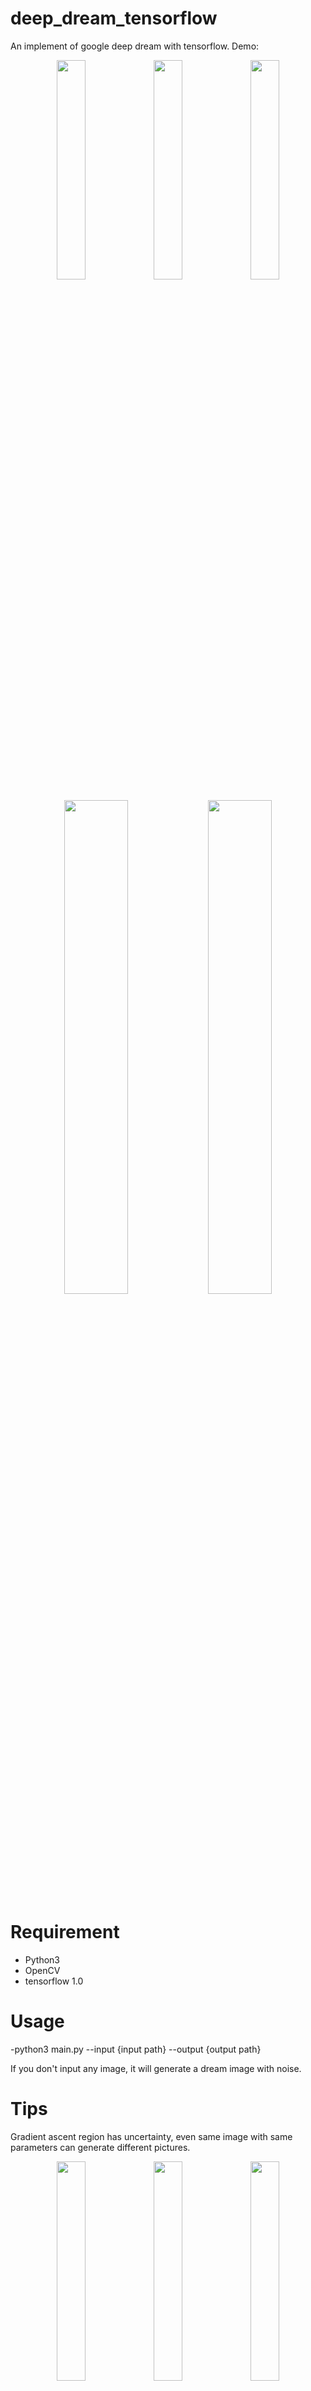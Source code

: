 # deep_dream_tensorflow
An implement of google deep dream with tensorflow. Demo:

<p align="center">
<img src="https://raw.githubusercontent.com/hjptriplebee/deep_dream_tensorflow/master/nature_image.jpg" width="30%">
<img src="https://raw.githubusercontent.com/hjptriplebee/deep_dream_tensorflow/master/output/nature_image_50.jpg" width="30%">
<img src="https://raw.githubusercontent.com/hjptriplebee/deep_dream_tensorflow/master/output/nature_image_500.jpg" width="30%">
</p>
<p align="center">
<img src="https://raw.githubusercontent.com/hjptriplebee/deep_dream_tensorflow/master/paint.jpg" width="45%">
<img src="https://raw.githubusercontent.com/hjptriplebee/deep_dream_tensorflow/master/output/paint_50.jpg" width="45%">
</p>

# Requirement
- Python3
- OpenCV
- tensorflow 1.0

# Usage
-python3 main.py --input {input path} --output {output path}

If you don't input any image, it will generate a dream image with noise.

# Tips
Gradient ascent region has uncertainty, even same image with same parameters can generate different pictures.

<p align="center">
<img src="https://raw.githubusercontent.com/hjptriplebee/deep_dream_tensorflow/master/nature_image.jpg" width="30%" name = "a">
<img src="https://raw.githubusercontent.com/hjptriplebee/deep_dream_tensorflow/master/output/nature_image_500.jpg" width="30%">
<img src="https://raw.githubusercontent.com/hjptriplebee/deep_dream_tensorflow/master/output/nature_image_500_2.jpg" width="30%">
</p>

Larger "iter_num" means a more surprising and more different image.

<p align="center">
<img src="https://raw.githubusercontent.com/hjptriplebee/deep_dream_tensorflow/master/output/mixed5a_1x1_pre_relu_10.jpg" width="24%">
<img src="https://raw.githubusercontent.com/hjptriplebee/deep_dream_tensorflow/master/output/mixed5a_1x1_pre_relu_50.jpg" width="24%">
<img src="https://raw.githubusercontent.com/hjptriplebee/deep_dream_tensorflow/master/output/mixed5a_1x1_pre_relu_200.jpg" width="24%">
<img src="https://raw.githubusercontent.com/hjptriplebee/deep_dream_tensorflow/master/output/mixed5a_1x1_pre_relu_1000.jpg" width="24%">
</p>

larger receptive field means more semantic information.

<p align="center">
<img src="https://raw.githubusercontent.com/hjptriplebee/deep_dream_tensorflow/master/output/mixed3b_pool_reduce_500.jpg" width="30%">
<img src="https://raw.githubusercontent.com/hjptriplebee/deep_dream_tensorflow/master/output/mixed4c_pool_reduce_500.jpg" width="30%">
<img src="https://raw.githubusercontent.com/hjptriplebee/deep_dream_tensorflow/master/output/mixed5b_pool_reduce_500.jpg" width="30%">
</p>

To different image, best parameters are different.